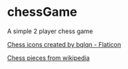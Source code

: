 # chessGame
A simple 2 player chess game

<a href="https://www.flaticon.com/free-icons/chess" title="chess icons" target="blank">Chess icons created by bqlqn - Flaticon</a>

<a href="https://commons.wikimedia.org/wiki/Category:SVG_chess_pieces" target="blank">Chess pieces from wikipedia</a>